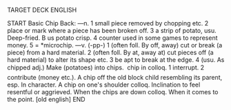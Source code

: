 TARGET DECK
ENGLISH

START
Basic
Chip
Back: —n. 1 small piece removed by chopping etc. 2 place or mark where a piece has been broken off. 3 a strip of potato, usu. Deep-fried. B us potato crisp. 4 counter used in some games to represent money. 5 = *microchip. —v. (-pp-) 1 (often foll. By off, away) cut or break (a piece) from a hard material. 2 (often foll. By at, away at) cut pieces off (a hard material) to alter its shape etc. 3 be apt to break at the edge. 4 (usu. As chipped adj.) Make (potatoes) into chips.  chip in colloq. 1 interrupt. 2 contribute (money etc.). A chip off the old block child resembling its parent, esp. In character. A chip on one's shoulder colloq. Inclination to feel resentful or aggrieved. When the chips are down colloq. When it comes to the point. [old english]
END
